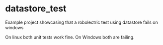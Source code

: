 # datastore_test
Example project showcasing that a robolectric test using datastore fails on windows


On linux both unit tests work fine. On Windows both are failing.
